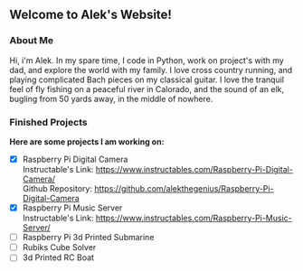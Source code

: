 ## Welcome to Alek's Website!

### About Me

Hi, i'm Alek. In my spare time, I code in Python, work on project's with my dad, and explore the world with my family. I love cross country running, and playing complicated Bach pieces on my classical guitar.  I love the tranquil feel of fly fishing on a peaceful river in Calorado, and the sound of an elk, bugling from 50 yards away, in the middle of nowhere.

### Finished Projects

**Here are some projects I am working on:**

- [x] Raspberry Pi Digital Camera \
Instructable's Link: https://www.instructables.com/Raspberry-Pi-Digital-Camera/ \
Github Repository: https://github.com/alekthegenius/Raspberry-Pi-Digital-Camera
- [x] Raspberry Pi Music Server \
Instructable's Link: https://www.instructables.com/Raspberry-Pi-Music-Server/
- [ ] Raspberry Pi 3d Printed Submarine
- [ ] Rubiks Cube Solver
- [ ] 3d Printed RC Boat
